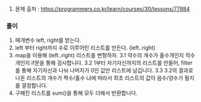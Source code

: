1. 문제 출처 : https://programmers.co.kr/learn/courses/30/lessons/77884

### 풀이

1. 매개변수 left, right를 받는다.
2. left 부터 right까지 수로 이루어린 리스트를 만든다. (left..right)
3. map을 이용해 (left..right) 리스트를 변형하자.
3.1 약수의 개수가 홀수개인지 작수개인지 if문을 통해 검사합니다.
3.2 1부터 자기자신까지의 리스트를 만들어, filter를 통해 자기자신과 나눠 나머지가 0인 값만 리스트에 남깁니다.
3.3 3.2의 결과로 나온 리스트의 개수가 짝수/홀수 냐에 따라서 최초 리스트의 값이 음수/양수가 될지를 결정합니다.
4. 구해진 리스트를 sum()을 통해 모두 더해서 반환합니다.
